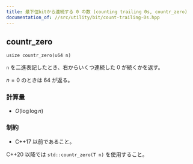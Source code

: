 ```yaml
---
title: 最下位bitから連続する 0 の数 (counting trailing 0s, countr_zero)
documentation_of: //src/utility/bit/count-trailing-0s.hpp
---
```


## countr_zero
```
usize countr_zero(u64 n)
```

`n` を二進表記したとき、右からいくつ連続した 0 が続くかを返す。

$n = 0$ のときは $64$ が返る。

### 計算量
- $O(\log \log n)$

### 制約
- C++17 以前であること。

C++20 以降では `std::countr_zero(T n)` を使用すること。

